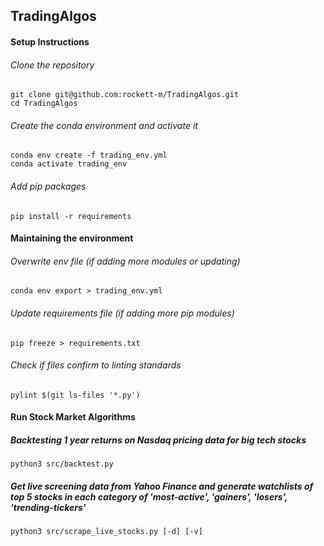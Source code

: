 ## TradingAlgos

#### Setup Instructions

###### Clone the repository

`git clone git@github.com:rockett-m/TradingAlgos.git`  
`cd TradingAlgos`

###### Create the conda environment and activate it

`conda env create -f trading_env.yml`  
`conda activate trading_env`

###### Add pip packages

`pip install -r requirements`

#### Maintaining the environment

###### Overwrite env file (if adding more modules or updating)

`conda env export > trading_env.yml`

###### Update requirements file (if adding more pip modules)

`pip freeze > requirements.txt`

###### Check if files confirm to linting standards

`pylint $(git ls-files '*.py')`

#### Run Stock Market Algorithms

##### Backtesting 1 year returns on Nasdaq pricing data for big tech stocks

`python3 src/backtest.py`

##### Get live screening data from Yahoo Finance and generate watchlists of top 5 stocks in each category of 'most-active', 'gainers', 'losers', 'trending-tickers'

`python3 src/scrape_live_stocks.py [-d] [-v]`
